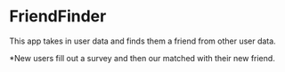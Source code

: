 # FriendFinder

This app takes in user data and finds them a friend from other user data. 

*New users fill out a survey and then our matched with their new friend.
